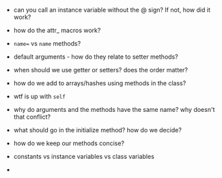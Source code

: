 - can you call an instance variable without the @ sign?  If not, how did it work?

- how do the attr_ macros work?  

- `name=` vs `name` methods?  

- default arguments - how do they relate to setter methods?

- when should we use getter or setters?  does the order matter?

- how do we add to arrays/hashes using methods in the class?

- wtf is up with `self`

- why do arguments and the methods have the same name?  why doesn't that conflict?

- what should go in the initialize method?  how do we decide?

- how do we keep our methods concise?

- constants vs instance variables vs class variables

- 


